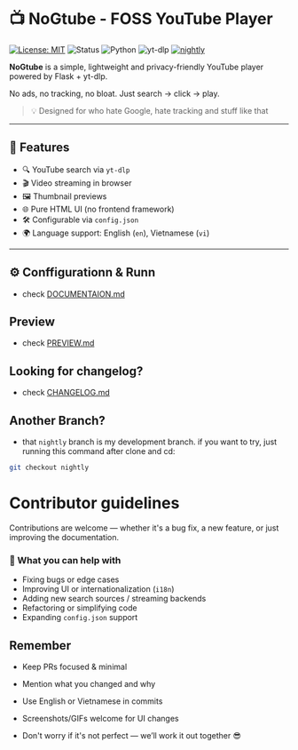 # 📺 NoGtube - FOSS YouTube Player

[![License: MIT](https://img.shields.io/badge/License-MIT-blue.svg)](LICENSE)
![Status](https://img.shields.io/badge/status-pre_release-orange)
![Python](https://img.shields.io/badge/python-3.7%2B-blue)
![yt-dlp](https://img.shields.io/badge/powered%20by-yt--dlp-yellow)
[![nightly](https://img.shields.io/badge/branch-main-blue)](https://github.com/quydev-fs/NoGtube/tree/nightly)

**NoGtube** is a simple, lightweight and privacy-friendly YouTube player powered by Flask + yt-dlp.

No ads, no tracking, no bloat. Just search → click → play.
> 💡 Designed for who hate Google, hate tracking and stuff like that

---

## 🚀 Features

- 🔍 YouTube search via `yt-dlp`
- 🎬 Video streaming in browser
- 🖼️ Thumbnail previews
- 🌐 Pure HTML UI (no frontend framework)
- 🛠 Configurable via `config.json`
- 🌍 Language support: English (`en`), Vietnamese (`vi`)

---

## ⚙️ Conffigurationn & Runn
- check <a href="">DOCUMENTAION.md</a>
## Preview
- check <a href="">PREVIEW.md</a>
## Looking for changelog?
- check <a href="">CHANGELOG.md</a>
## Another Branch?
- that `nightly` branch is my development branch. if you want to try, just running this command after clone and cd:
```bash
git checkout nightly
```

# Contributor guidelines

Contributions are welcome — whether it's a bug fix, a new feature, or just improving the documentation.

### 🧩 What you can help with

- Fixing bugs or edge cases
- Improving UI or internationalization (`i18n`)
- Adding new search sources / streaming backends
- Refactoring or simplifying code
- Expanding `config.json` support

## Remember
- Keep PRs focused & minimal

- Mention what you changed and why

- Use English or Vietnamese in commits

- Screenshots/GIFs welcome for UI changes

- Don't worry if it's not perfect — we’ll work it out together 😎
